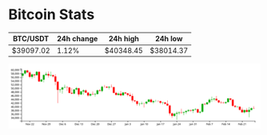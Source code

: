 # Bitcoin Stats

BTC/USDT|24h change|24h high|24h low|
|---|---|---|---|
|$39097.02|1.12%|$40348.45|$38014.37|

<img src="./chart.svg">
